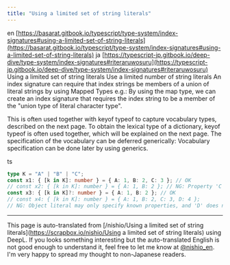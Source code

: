 ```yaml
---
title: "Using a limited set of string literals"
---
```


en [https://basarat.gitbook.io/typescript/type-system/index-signatures#using-a-limited-set-of-string-literals](https://basarat.gitbook.io/typescript/type-system/index-signatures#using-a-limited-set-of-string-literals)
ja [https://typescript-jp.gitbook.io/deep-dive/type-system/index-signatures#riteraruwosuru](https://typescript-jp.gitbook.io/deep-dive/type-system/index-signatures#riteraruwosuru)
Using a limited set of string literals
Use a limited number of string literals
An index signature can require that index strings be members of a union of literal strings by using Mapped Types e.g.:
By using the map type, we can create an index signature that requires the index string to be a member of the "union type of literal character type".

This is often used together with keyof typeof to capture vocabulary types, described on the next page.
To obtain the lexical type of a dictionary, keyof typeof is often used together, which will be explained on the next page.
The specification of the vocabulary can be deferred generically:
Vocabulary specification can be done later by using generics.


ts

```typescript
type K = "A" | "B" | "C";
const x1: { [k in K]: number } = { A: 1, B: 2, C: 3 }; // OK
// const x2: { [k in K]: number } = { A: 1, B: 2 }; // NG: Property 'C' is missing
const x3: { [k in K]?: number } = { A: 1, B: 2 }; // OK
// const x4: { [k in K]: number } = { A: 1, B: 2, C: 3, D: 4 };
// NG: Object literal may only specify known properties, and 'D' does not exist
```



---
This page is auto-translated from [/nishio/Using a limited set of string literals](https://scrapbox.io/nishio/Using a limited set of string literals) using DeepL. If you looks something interesting but the auto-translated English is not good enough to understand it, feel free to let me know at [@nishio_en](https://twitter.com/nishio_en). I'm very happy to spread my thought to non-Japanese readers.